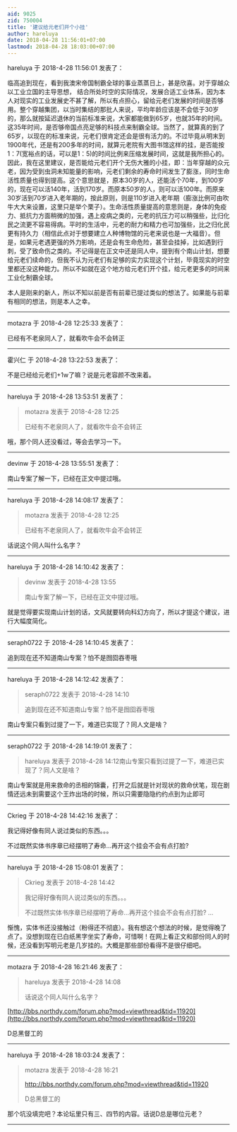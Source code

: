```yaml
---
aid: 9025
zid: 750004
title: '建议给元老们开个小挂'
author: hareluya
date: 2018-04-28 11:56:01+07:00
lastmod: 2018-04-28 18:03:00+07:00
---
```


hareluya 于 2018-4-28 11:56:01 发表了：

临高追到现在，看到我澳宋帝国制霸全球的事业蒸蒸日上，甚是欣喜。对于穿越众以工业立国的主导思想， 结合所处时空的实际情况，发展合适工业体系，因为本人对现实的工业发展史不甚了解，所以有点担心，留给元老们发展的时间是否够用。整个穿越集团，以当时集结的那批人来说，平均年龄应该是不会低于30岁的，那么就按延迟退休的当前标准来说，大家都能做到65岁，也就35年的时间。这35年时间，是否够帝国点亮足够的科技点来制霸全球。当然了，就算真的到了65岁，以现在的标准来说，元老们很肯定还会是很有活力的。不过毕竟从明末到1900年代，还是有200多年的时间，就算元老院有大图书馆这样的挂，是否能按1：7(宽裕点的话，可以是1：5)的时间比例来压缩发展时间，这就是我所担心的。因此，我在这里建议，是否能给元老们开个无伤大雅的小挂，即：当年穿越的众元老，因为受到虫洞未知能量的影响，元老们剩余的寿命时间发生了膨涨，同时生命活性质量也得到提高。这个意思就是，原本30岁的人，还能活个70年，到100岁的，现在可以活140年，活到170岁。而原本50岁的人，则可以活100年。而原来30岁活到70岁进入老年期的，按此原则，则是110岁进入老年期（膨涨比例可由吹牛大大来设置，这里只是举个栗子）。生命活性质量提高的意思则是，身体的免疫力、抵抗力方面稍微的加强，遇上疫病之类的，元老的抗压力可以稍强些，比归化民之流更不容易得病。平时的生活中，元老的耐力和精力也可加强些，比之归化民更有持久力（相信此点对于想要建立人种博物馆的元老来说也是一大福音）。但是，如果元老遇更强的外力影响，还是会有生命危险，甚至会挂掉，比如遇到行刺，受了致命伤之类的。不记得是在正文中还是同人中，提到有个南山计划，想要给元老们续命的，但我不认为元老们有足够的实力实现这个计划，毕竟现实的时空里都还没这种能力。所以不如就在这个地方给元老们开个挂，给元老更多的时间来工业化制霸全球。

本人是刚来的新人，所以不知以前是否有前辈已提过类似的想法了。如果能与前辈有相同的想法，则是本人之幸。

---------

motazra 于 2018-4-28 12:25:33 发表了：

已经有不老泉同人了，就看吹牛会不会转正

---------

霍兴仁 于 2018-4-28 13:22:53 发表了：

不是已经给元老们+1w了嘛？说是元老容颜不改来着。

---------

hareluya 于 2018-4-28 13:53:51 发表了：

> motazra 发表于 2018-4-28 12:25
> 
> 已经有不老泉同人了，就看吹牛会不会转正



哦，那个同人还没看过，等会去学习一下。

---------

devinw 于 2018-4-28 13:55:51 发表了：

南山专案了解一下，已经在正文中提过哦。

---------

hareluya 于 2018-4-28 14:08:17 发表了：

> motazra 发表于 2018-4-28 12:25
> 
> 已经有不老泉同人了，就看吹牛会不会转正



话说这个同人叫什么名字？

---------

hareluya 于 2018-4-28 14:10:42 发表了：

> devinw 发表于 2018-4-28 13:55
> 
> 南山专案了解一下，已经在正文中提过哦。



就是觉得要实现南山计划的话，文风就要转向科幻方向了，所以才提这个建议，进行大幅度简化。

---------

seraph0722 于 2018-4-28 14:10:45 发表了：

追到现在还不知道南山专案？怕不是囫囵吞枣哦

---------

hareluya 于 2018-4-28 14:12:42 发表了：

> seraph0722 发表于 2018-4-28 14:10
> 
> 追到现在还不知道南山专案？怕不是囫囵吞枣哦



南山专案只看到过提了一下，难道已实现了？同人文是啥？

---------

seraph0722 于 2018-4-28 14:19:01 发表了：

> hareluya 发表于 2018-4-28 14:12南山专案只看到过提了一下，难道已实现了？同人文是啥？



南山专案就是用来救命的丞相的锦囊，打开之后就是针对现状的救命伏笔，现在剧情还远未到需要这个王炸出场的时候，所以只需要隐隐约约点到为止即可

---------

Ckrieg 于 2018-4-28 14:42:16 发表了：

我记得好像有同人说过类似的东西。。。

不过既然实体书序章已经摆明了寿命...再开这个挂会不会有点打脸?

---------

hareluya 于 2018-4-28 15:08:01 发表了：

> Ckrieg 发表于 2018-4-28 14:42
> 
> 我记得好像有同人说过类似的东西。。。
> 
> 不过既然实体书序章已经摆明了寿命...再开这个挂会不会有点打脸? ...



惭愧，实体书还没接触过（粉得还不彻底）。我有想这个想法的时候，是觉得晚了点了。没想到现在已白纸黑字坐实了寿命，可惜啊！在网上看正文和部份同人的时候，还没看到写明元老是几岁挂的。大概是那些部份看得不是很仔细吧。

---------

motazra 于 2018-4-28 16:21:46 发表了：

> hareluya 发表于 2018-4-28 14:08
> 
> 话说这个同人叫什么名字？



[http://bbs.northdy.com/forum.php?mod=viewthread&tid=11920](http://bbs.northdy.com/forum.php?mod=viewthread&tid=11920)

D总黑督工的

---------

hareluya 于 2018-4-28 18:03:24 发表了：

> motazra 发表于 2018-4-28 16:21
> 
> http://bbs.northdy.com/forum.php?mod=viewthread&tid=11920
> 
> D总黑督工的



那个坑没填完吧？本论坛里只有三、四节的内容。话说D总是哪位元老？

---------

